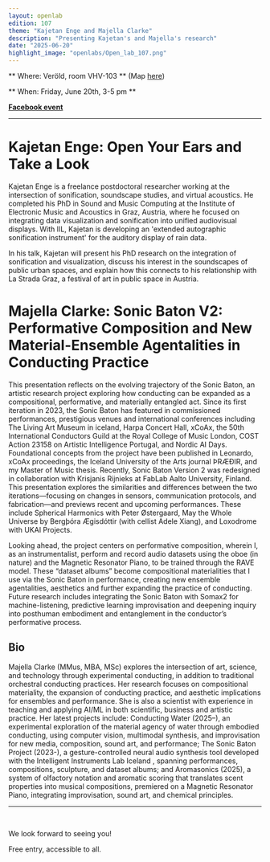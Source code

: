```yaml
---
layout: openlab
edition: 107
theme: "Kajetan Enge and Majella Clarke"
description: "Presenting Kajetan's and Majella's research"
date: "2025-06-20"
highlight_image: "openlabs/Open_lab_107.png"
---
```


<script>
    import CaptionedImage from "../../components/Images/CaptionedImage.svelte"
</script>

<CaptionedImage
src="openlabs/Open_lab_107.png"
alt="OpenLab107."
caption=""/>



** Where: Veröld, room VHV-103 ** (Map [here](https://maps.app.goo.gl/Jr61r6v7ompEhAXz7))

** When: Friday, June 20th, 3-5 pm **

**[Facebook event]()**

****

# Kajetan Enge: Open Your Ears and Take a Look
Kajetan Enge is a freelance postdoctoral researcher working at the intersection of sonification, soundscape studies, and virtual acoustics. He completed his PhD in Sound and Music Computing at the Institute of Electronic Music and Acoustics in Graz, Austria, where he focused on integrating data visualization and sonification into unified audiovisual displays. With IIL, Kajetan is developing an 'extended autographic sonification instrument' for the auditory display of rain data.

In his talk, Kajetan will present his PhD research on the integration of sonification and visualization, discuss his interest in the soundscapes of public urban spaces, and explain how this connects to his relationship with La Strada Graz, a festival of art in public space in Austria.
<br>

# Majella Clarke: Sonic Baton V2: Performative Composition and New Material-Ensemble Agentalities in Conducting Practice
This presentation reflects on the evolving trajectory of the Sonic Baton, an artistic research project exploring how conducting can be expanded as a compositional, performative, and materially entangled act. Since its first iteration in 2023, the Sonic Baton has featured in commissioned performances, prestigious venues and international conferences including The Living Art Museum in iceland, Harpa Concert Hall, xCoAx, the 50th International Conductors Guild at the Royal College of Music London, COST Action 23158 on Artistic Intelligence Portugal, and Nordic AI Days. Foundational concepts from the project have been published in Leonardo, xCoAx proceedings, the Iceland University of the Arts journal ÞRÆÐIR, and my Master of Music thesis.
Recently, Sonic Baton Version 2 was redesigned in collaboration with Krisjanis Rijnieks at FabLab Aalto University, Finland. This presentation explores the similarities and differences between the two iterations—focusing on changes in sensors, communication protocols, and fabrication—and previews recent and upcoming performances. These include Spherical Harmonics with Peter Østergaard, May the Whole Universe by Bergþóra Ægisdóttir (with cellist Adele Xiang), and Loxodrome with UKAI Projects.

Looking ahead, the project centers on performative composition, wherein I, as an instrumentalist, perform and record audio datasets using the oboe (in nature) and the Magnetic Resonator Piano, to be trained through the RAVE model. These “dataset albums” become compositional materialities that I use via the Sonic Baton in performance, creating new ensemble agentalities, aesthetics and further expanding the practice of conducting. Future research includes integrating the Sonic Baton with Somax2 for machine-listening, predictive learning improvisation and deepening inquiry into posthuman embodiment and entanglement in the conductor’s performative process.

## Bio
Majella Clarke (MMus, MBA, MSc) explores the intersection of art, science, and technology through experimental conducting, in addition to traditional orchestral conducting practices. Her research focuses on compositional materiality, the expansion of conducting practice, and aesthetic implications for ensembles and performance. She is also a scientist with experience in teaching and applying AI/ML in both scientific, business and artistic practice. Her latest projects include: Conducting Water (2025–), an experimental exploration of the material agency of water through embodied conducting, using computer vision, multimodal synthesis, and improvisation for new media, composition, sound art, and performance; The Sonic Baton Project (2023-), a gesture-controlled neural audio synthesis tool developed with the Intelligent Instruments Lab Iceland , spanning performances, compositions, sculpture, and dataset albums; and Aromasonics (2025), a system of olfactory notation and aromatic scoring that translates scent properties into musical compositions, premiered on a Magnetic Resonator Piano, integrating improvisation, sound art, and chemical principles.
<br>


---
<br>



We look forward to seeing you!

Free entry, accessible to all.
